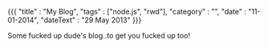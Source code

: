 {{{
    "title"    : "My Blog",
    "tags"     : ["node.js", "rwd"],
    "category" : "",
    "date"     : "11-01-2014",
    "dateText" : "29 May 2013"
}}}

Some fucked up dude's blog..to get you fucked up too!